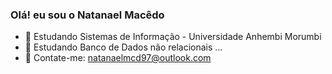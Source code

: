 ### Olá! eu sou o Natanael Macêdo

- 📜 Estudando Sistemas de Informação - Universidade Anhembi Morumbi
- 🌱 Estudando Banco de Dados não relacionais ...
- 📧 Contate-me: natanaelmcd97@outlook.com
